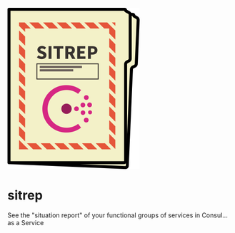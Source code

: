 ![logo](doc/sitrep_logo.png)

# sitrep

See the "situation report" of your functional groups of services in Consul... as a Service
